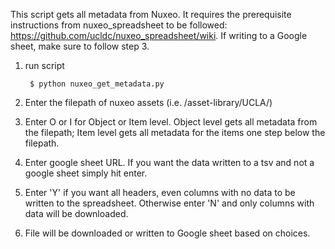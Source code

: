 This script gets all metadata from Nuxeo. It requires the prerequisite instructions from nuxeo_spreadsheet to be followed: https://github.com/ucldc/nuxeo_spreadsheet/wiki. If writing to a Google sheet, make sure to follow step 3.

1. run script

        $ python nuxeo_get_metadata.py

1. Enter the filepath of nuxeo assets (i.e. /asset-library/UCLA/)

1. Enter O or I for Object or Item level. Object level gets all metadata from the filepath; Item level gets all metadata for the items one step below the filepath.

1. Enter google sheet URL. If you want the data written to a tsv and not a google sheet simply hit enter.

1. Enter 'Y' if you want all headers, even columns with no data to be written to the spreadsheet. Otherwise enter 'N' and only columns with data will be downloaded.

1. File will be downloaded or written to Google sheet based on choices.
